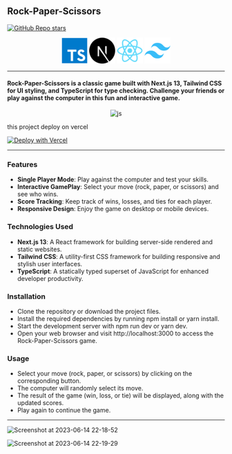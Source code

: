 ## Rock-Paper-Scissors
[![GitHub Repo stars](https://img.shields.io/github/stars/mamad-1999/Rock-paper-scissor?style=social)](https://github.com/mamad-1999/Rock-paper-scissor)


<div align="center">
  <img width="60px" hight="60px" src="https://github.com/devicons/devicon/blob/master/icons/typescript/typescript-original.svg" alt="icon" />
  <img width="60px" hight="60px" src="https://github.com/devicons/devicon/blob/master/icons/nextjs/nextjs-original.svg"           alt="icon" />
  <img width="60px" hight="60px" src="https://github.com/devicons/devicon/blob/master/icons/react/react-original.svg" alt="icon" />
    <img width="60px" hight="60px" src="https://github.com/devicons/devicon/blob/master/icons/tailwindcss/tailwindcss-plain.svg" alt="icon" />
</div>

----

#### Rock-Paper-Scissors is a classic game built with Next.js 13, Tailwind CSS for UI styling, and TypeScript for type checking. Challenge your friends or play against the computer in this fun and interactive game.

<p align="center">
  <img width="300px" hight="300px" src="https://github.com/mamad-1999/Rock-paper-scissor/assets/91375726/8344135d-452c-4085-b81c-0f0d72ee1362" alt="js" />
</p>

this project deploy on vercel 


[![Deploy with Vercel](https://vercel.com/button)](https://rock-paper-scissor-jade-pi.vercel.app/)

---
### Features

- **Single Player Mode**: Play against the computer and test your skills.
- **Interactive GamePlay**: Select your move (rock, paper, or scissors) and see who wins.
- **Score Tracking**: Keep track of wins, losses, and ties for each player.
- **Responsive Design**: Enjoy the game on desktop or mobile devices.

### Technologies Used

- **Next.js 13**: A React framework for building server-side rendered and static websites.
- **Tailwind CSS**: A utility-first CSS framework for building responsive and stylish user interfaces.
- **TypeScript**: A statically typed superset of JavaScript for enhanced developer productivity.

### Installation

- Clone the repository or download the project files.
- Install the required dependencies by running npm install or yarn install.
- Start the development server with npm run dev or yarn dev.
- Open your web browser and visit http://localhost:3000 to access the Rock-Paper-Scissors game.

### Usage

- Select your move (rock, paper, or scissors) by clicking on the corresponding button.
- The computer will randomly select its move.
- The result of the game (win, loss, or tie) will be displayed, along with the updated scores.
- Play again to continue the game.

----
![Screenshot at 2023-06-14 22-18-52](https://github.com/mamad-1999/Rock-paper-scissor/assets/91375726/5571c6e7-45bb-48d6-b125-d8b25ec4298c)

![Screenshot at 2023-06-14 22-19-29](https://github.com/mamad-1999/Rock-paper-scissor/assets/91375726/4807c911-7614-4869-a9d0-b04e58f66783)


